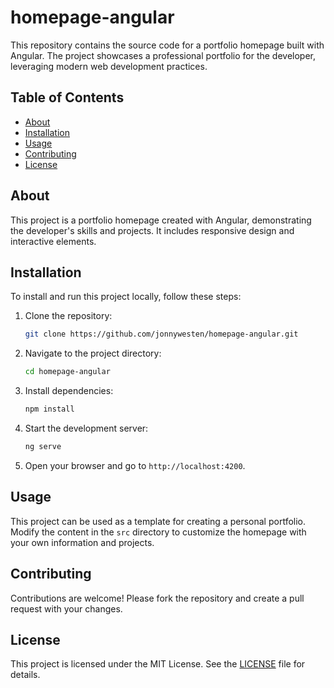 
# homepage-angular

This repository contains the source code for a portfolio homepage built with Angular. The project showcases a professional portfolio for the developer, leveraging modern web development practices.

## Table of Contents
- [About](#about)
- [Installation](#installation)
- [Usage](#usage)
- [Contributing](#contributing)
- [License](#license)

## About
This project is a portfolio homepage created with Angular, demonstrating the developer's skills and projects. It includes responsive design and interactive elements.

## Installation
To install and run this project locally, follow these steps:

1. Clone the repository:
    ```sh
    git clone https://github.com/jonnywesten/homepage-angular.git
    ```
2. Navigate to the project directory:
    ```sh
    cd homepage-angular
    ```
3. Install dependencies:
    ```sh
    npm install
    ```
4. Start the development server:
    ```sh
    ng serve
    ```
5. Open your browser and go to `http://localhost:4200`.

## Usage
This project can be used as a template for creating a personal portfolio. Modify the content in the `src` directory to customize the homepage with your own information and projects.

## Contributing
Contributions are welcome! Please fork the repository and create a pull request with your changes.

## License
This project is licensed under the MIT License. See the [LICENSE](LICENSE) file for details.
